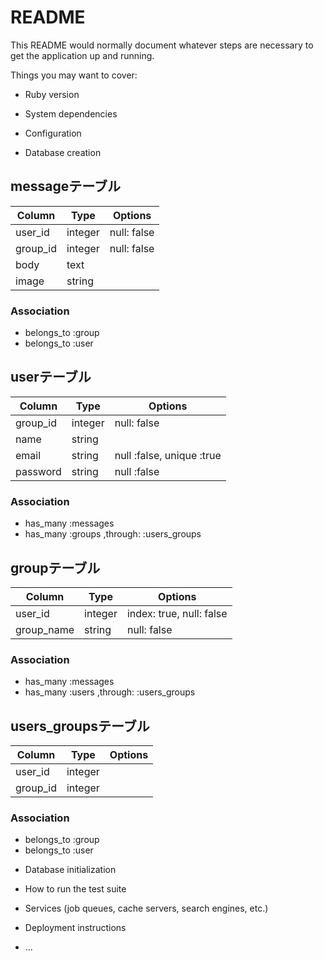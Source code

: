 # README

This README would normally document whatever steps are necessary to get the
application up and running.

Things you may want to cover:

* Ruby version

* System dependencies

* Configuration

* Database creation

## messageテーブル

|Column|Type|Options|
|------|----|-------|
|user_id|integer|null: false|
|group_id|integer|null: false|
|body|text|
|image|string|

### Association
- belongs_to :group
- belongs_to :user


## userテーブル

|Column|Type|Options|
|------|----|-------|
|group_id|integer|null: false|
|name|string|
|email|string|null :false, unique :true|
|password|string|null :false|

### Association
- has_many :messages
- has_many :groups ,through: :users_groups


## groupテーブル

|Column|Type|Options|
|------|----|-------|
|user_id|integer|index: true, null: false|
|group_name|string|null: false|

### Association
- has_many :messages
- has_many :users ,through: :users_groups


## users_groupsテーブル

|Column|Type|Options|
|------|----|-------|
|user_id|integer|
|group_id|integer|

### Association

- belongs_to :group
- belongs_to :user

* Database initialization

* How to run the test suite

* Services (job queues, cache servers, search engines, etc.)

* Deployment instructions

* ...

